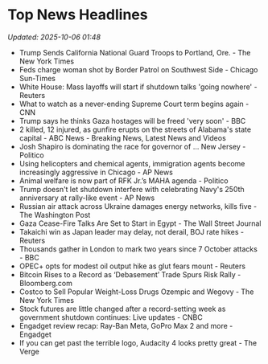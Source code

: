 # Top News Headlines

_Updated: 2025-10-06 01:48_

- Trump Sends California National Guard Troops to Portland, Ore. - The New York Times
- Feds charge woman shot by Border Patrol on Southwest Side - Chicago Sun-Times
- White House: Mass layoffs will start if shutdown talks 'going nowhere' - Reuters
- What to watch as a never-ending Supreme Court term begins again - CNN
- Trump says he thinks Gaza hostages will be freed 'very soon' - BBC
- 2 killed, 12 injured, as gunfire erupts on the streets of Alabama's state capital - ABC News - Breaking News, Latest News and Videos
- Josh Shapiro is dominating the race for governor of … New Jersey - Politico
- Using helicopters and chemical agents, immigration agents become increasingly aggressive in Chicago - AP News
- Animal welfare is now part of RFK Jr.’s MAHA agenda - Politico
- Trump doesn't let shutdown interfere with celebrating Navy's 250th anniversary at rally-like event - AP News
- Russian air attack across Ukraine damages energy networks, kills five - The Washington Post
- Gaza Cease-Fire Talks Are Set to Start in Egypt - The Wall Street Journal
- Takaichi win as Japan leader may delay, not derail, BOJ rate hikes - Reuters
- Thousands gather in London to mark two years since 7 October attacks - BBC
- OPEC+ opts for modest oil output hike as glut fears mount - Reuters
- Bitcoin Rises to a Record as ‘Debasement’ Trade Spurs Risk Rally - Bloomberg.com
- Costco to Sell Popular Weight-Loss Drugs Ozempic and Wegovy - The New York Times
- Stock futures are little changed after a record-setting week as government shutdown continues: Live updates - CNBC
- Engadget review recap: Ray-Ban Meta, GoPro Max 2 and more - Engadget
- If you can get past the terrible logo, Audacity 4 looks pretty great - The Verge